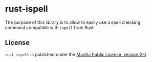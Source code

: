 rust-ispell 
===========

The purpose of this library is to allow to easily use a spell checking
command compatible with `ispell` from Rust.

License 
-------

`rust-ispell` is published under the [Mozilla Public License, version 2.0](https://www.mozilla.org/en-US/MPL/2.0/).
